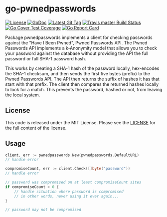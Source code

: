 # go-pwnedpasswords
[![License](https://img.shields.io/github/license/theckman/go-pwnedpasswords.svg)](https://github.com/theckman/go-pwnedpasswords/blob/master/LICENSE)
[![GoDoc](https://img.shields.io/badge/godoc-reference-blue.svg?style=flat)](https://godoc.org/github.com/theckman/go-pwnedpasswords)
[![Latest Git Tag](https://img.shields.io/github/tag/theckman/go-pwnedpasswords.svg)](https://github.com/theckman/go-pwnedpasswords/releases)
[![Travis master Build Status](https://img.shields.io/travis/theckman/go-pwnedpasswords/master.svg?label=TravisCI)](https://travis-ci.org/theckman/go-pwnedpasswords/branches)
[![Go Cover Test Coverage](https://gocover.io/_badge/github.com/theckman/go-pwnedpasswords?v0)](https://gocover.io/github.com/theckman/go-pwnedpasswords)
[![Go Report Card](https://goreportcard.com/badge/github.com/theckman/go-pwnedpasswords)](https://goreportcard.com/report/github.com/theckman/go-pwnedpasswords)

 Package pwnedpasswords implements a client for checking passwords against the
 "Have I Been Pwned", Pwned Passwords API. The Pwned Passwords API implements a
 k-Anonymity model that allows you to check your password against the database
 without providing the API the full password or full SHA-1 password hash.

 This works by creating a SHA-1 hash of the password locally, hex-encodes the
 SHA-1 checksum, and then sends the first five bytes (prefix) to the Pwned
 Passwords API. The API then returns the suffix of hashes it has that start with
 that prefix. The client then compares the returned hashes locally to look for a
 match. This prevents the password, hashed or not, from leaving the local
 system.
 
## License
This code is released under the MIT License. Please see the
[LICENSE](https://github.com/theckman/go-pwnedpasswords/blob/master/LICENSE) for the
full content of the license.

## Usage
```Go
client, err := pwnedpasswords.New(pwnedpasswords.DefaultURL)
// handle error

compromiseCount, err := client.Check([]byte("password"))
// handle error

// password was compromised on at least compromiseCount sites
if compromiseCount > 0 {
	// handle situation where password is compromised
	// in other words, never using it ever again...
}

// password may not be compromised
```
